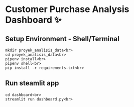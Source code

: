 # Customer Purchase Analysis Dashboard ✨

## Setup Environment - Shell/Terminal <br>
```
mkdir proyek_analisis_data<br>
cd proyek_analisis_data<br>
pipenv install<br>
pipenv shell<br>
pip install -r requirements.txt<br>
```

## Run steamlit app
```
cd dashboard<br>
streamlit run dashboard.py<br>
```
